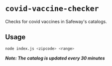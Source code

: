 # `covid-vaccine-checker`

Checks for covid vaccines in Safeway's catalogs.

## Usage

```sh
node index.js <zipcode> <range>
```

***Note: The catalog is updated every 30 minutes***
